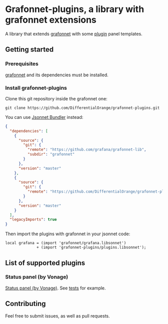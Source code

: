 # Grafonnet-plugins, a library with grafonnet extensions

A library that extends [grafonnet](https://github.com/grafana/grafonnet-lib) with some [plugin](https://grafana.com/grafana/plugins) panel templates.

## Getting started

### Prerequisites

[grafonnet](https://github.com/grafana/grafonnet-lib) and its dependencies must be installed.

### Install grafonnet-plugins

Clone this git repository inside the grafonnet one:

```
git clone https://github.com/DifferentialOrange/grafonnet-plugins.git
```

You can use [Jsonnet Bundler](https://github.com/jsonnet-bundler/jsonnet-bundler) instead:
```json
{
  "dependencies": [
    {
      "source": {
        "git": {
          "remote": "https://github.com/grafana/grafonnet-lib",
          "subdir": "grafonnet"
        }
      },
      "version": "master"
    },
    {
      "source": {
        "git": {
          "remote": "https://github.com/DifferentialOrange/grafonnet-plugins",
        }
      },
      "version": "master"
    }
  ],
  "legacyImports": true
}

```

Then import the plugins with grafonnet in your jsonnet code:

```jsonnet
local grafana = (import 'grafonnet/grafana.libsonnet')
              + (import 'grafonnet-plugins/plugins.libsonnet');
```

## List of supported plugins

### Status panel (by Vonage)

[Status panel (by Vonage)](https://grafana.com/grafana/plugins/vonage-status-panel). See [tests](./tests/vonage_status_panel/test.jsonnet) for example.

## Contributing

Feel free to submit issues, as well as pull requests.
